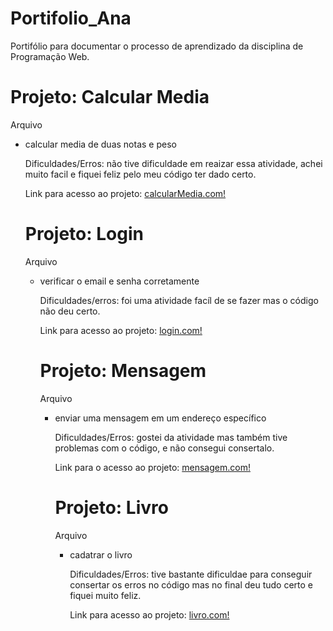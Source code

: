 # Portifolio_Ana
Portifólio para documentar o processo de aprendizado da disciplina de Programação Web.
<h1> Projeto: Calcular Media </h1>
  Arquivo 
<ul>
  <li> calcular media de duas notas e peso </li>
  
  Dificuldades/Erros: não tive dificuldade em reaizar essa atividade, achei muito facil e fiquei feliz pelo meu código ter dado certo.  
  
Link para acesso ao projeto: 
<a href="https://script.google.com/macros/s/AKfycbzUcMZg9VUBLuB7_R9YSFPXToL_oXxZojqnBmchO6nktDuk_qEx4A0K--RblvxfhdYvNg/exec">calcularMedia.com!</a>

<h1> Projeto: Login </h1>
  Arquivo
<ul>
  <li> verificar o email e senha corretamente </li>

  Dificuldades/erros: foi uma atividade facíl de se fazer mas o código não deu certo.

Link para acesso ao projeto:
<a href="https://script.google.com/macros/s/AKfycbzBND2OikLtmGSdMJlSqeH__ltBMY41eDGFzXLoDIPJadfjYNy-kn22Erffn7R4DJv1eA/exec">login.com!</a>

<h1> Projeto: Mensagem </h1>
  Arquivo
<ul>
  <li> enviar uma mensagem em um endereço específico </li>

Dificuldades/Erros: gostei da atividade mas também tive problemas com o código, e não consegui consertalo.

Link para o acesso ao projeto:
<a href="https://script.google.com/macros/s/AKfycbzNMwD74mDeP8PSZvhQkMoH_WomevbwlXxd0zPQqUFRWci0zlvoGsHJmCazMUZ2YaXB/exec">mensagem.com!</a>

  <h1> Projeto: Livro </h1>
    Arquivo
  <ul>
     <li> cadatrar o livro </li>

   Dificuldades/Erros: tive bastante dificuldae para conseguir consertar os erros no código mas no final deu tudo certo e fiquei muito feliz.

Link para acesso ao projeto:
<a href="https://script.google.com/macros/s/AKfycbyQmgGU4_1ywReRLb6SNaKRY1mE17UAV_zUF7sxGSCOIeW7oH0yqYCt1_TTOu0HtI_lBQ/exec">livro.com!</a>
